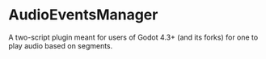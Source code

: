 # AudioEventsManager
A two-script plugin meant for users of Godot 4.3+ (and its forks) for one to play audio based on segments.
